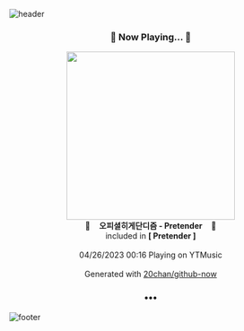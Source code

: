 ![header](https://capsule-render.vercel.app/api?type=wave&height=170&section=header&fontColor=090707&fontAlignX=45&fontAlignY=65&fontSize=100)

<h3 align="center">🎵 Now Playing... 🎵</h3>
<p align="center">
  <a href="https://music.youtube.com/watch?v=37W7Y2RRyiM">
    <img width="300" src="https://lh3.googleusercontent.com/aixVDum8bIjxh-zawNsilqtKif-lH5ogu3B5eUMGp6BPilm5_iYJs5aon8gDUa5Cd5ec67lClIkEwoE6">
  </a>
  <br>
  🎵&nbsp&nbsp&nbsp <b>오피셜히게단디즘 - Pretender</b> &nbsp&nbsp&nbsp🎵
  <br>
  included in <b>[ Pretender ]</b>
  
  <br />
  <br />
  04/26/2023 00:16 Playing on YTMusic
  <br />
  <br />
  Generated with <a href="https://github.com/20chan/github-now">20chan/github-now</a>
</p>

<h3 align="center">•••</h3>

![footer](https://capsule-render.vercel.app/api?type=wave&height=150&section=footer)
